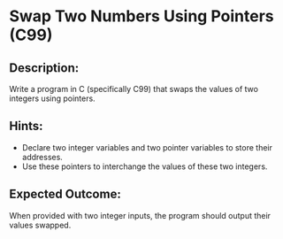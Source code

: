 # Swap Two Numbers Using Pointers (C99)

## Description:
Write a program in C (specifically C99) that swaps the values of two integers using pointers.

## Hints:
- Declare two integer variables and two pointer variables to store their addresses.
- Use these pointers to interchange the values of these two integers.

## Expected Outcome:
When provided with two integer inputs, the program should output their values swapped.
